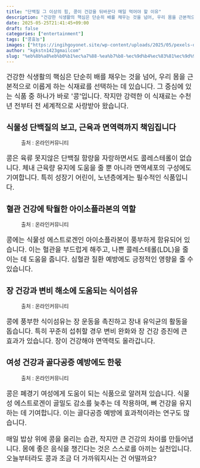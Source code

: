 ```yaml
---
title: "단백질 그 이상의 힘, 콩이 건강을 뒤바꾼다 매일 먹어야 할 이유"
description: "건강한 식생활의 핵심은 단순히 배를 채우는 것을 넘어, 우리 몸을 근본적으로 이롭게 하는 식재료를 선택하는 데 있습니다. 그 중심에 있는 식품 중 하나가 바로 '콩'입니다. 작지만 강력한 이 식재료는 수천 년 전부터 전 세계적으로 사랑받아 왔습니다."
date: 2025-05-25T21:41:45+09:00
draft: false
categories: ["entertainment"]
tags: ["콩효능"]
images: ["https://ingihgoyonet.site/wp-content/uploads/2025/05/pexels-digitalbuggu-176169-1024x576.jpg", "https://ingihgoyonet.site/wp-content/uploads/2025/05/pexels-r-khalil-250162-768089-675x1024.jpg", "https://ingihgoyonet.site/wp-content/uploads/2025/05/pexels-mike-468229-1192053-1024x769.jpg", "https://ingihgoyonet.site/wp-content/uploads/2025/05/pexels-arina-krasnikova-6316671-1-683x1024.jpg"]
author: "kgkstn1423gmailcom"
slug: "%eb%8b%a8%eb%b0%b1%ec%a7%88-%ea%b7%b8-%ec%9d%b4%ec%83%81%ec%9d%98-%ed%9e%98-%ec%bd%a9%ec%9d%b4-%ea%b1%b4%ea%b0%95%ec%9d%84-%eb%92%a4%eb%b0%94%ea%be%bc%eb%8b%a4-%eb%a7%a4%ec%9d%bc-%eb%a8%b9%ec%96%b4"
---
```


<p style="font-size:18px">건강한 식생활의 핵심은 단순히 배를 채우는 것을 넘어, 우리 몸을 근본적으로 이롭게 하는 식재료를 선택하는 데 있습니다. 그 중심에 있는 식품 중 하나가 바로 '콩'입니다. 작지만 강력한 이 식재료는 수천 년 전부터 전 세계적으로 사랑받아 왔습니다.</p> <h2 >식물성 단백질의 보고, 근육과 면역력까지 책임집니다</h2> <figure ><img src="https://ingihgoyonet.site/wp-content/uploads/2025/05/pexels-digitalbuggu-176169-1024x576.jpg" alt="" style="aspect-ratio:16/9;object-fit:cover"/><figcaption >출처 : 온라인커뮤니티</figcaption></figure> <p style="font-size:18px">콩은 육류 못지않은 단백질 함량을 자랑하면서도 콜레스테롤이 없습니다. 체내 근육량 유지에 도움을 줄 뿐 아니라 면역세포의 구성에도 기여합니다. 특히 성장기 어린이, 노년층에게는 필수적인 식품입니다.</p> <h2 >혈관 건강에 탁월한 아이소플라본의 역할</h2> <figure ><img src="https://ingihgoyonet.site/wp-content/uploads/2025/05/pexels-r-khalil-250162-768089-675x1024.jpg" alt="" style="aspect-ratio:16/9;object-fit:cover"/><figcaption >출처 : 온라인커뮤니티</figcaption></figure> <p style="font-size:18px">콩에는 식물성 에스트로겐인 아이소플라본이 풍부하게 함유되어 있습니다. 이는 혈관을 부드럽게 해주고, 나쁜 콜레스테롤(LDL)을 줄이는 데 도움을 줍니다. 심혈관 질환 예방에도 긍정적인 영향을 줄 수 있습니다.</p> <h2 >장 건강과 변비 해소에 도움되는 식이섬유</h2> <figure ><img src="https://ingihgoyonet.site/wp-content/uploads/2025/05/pexels-mike-468229-1192053-1024x769.jpg" alt="" style="aspect-ratio:16/9;object-fit:cover"/><figcaption >출처 : 온라인커뮤니티</figcaption></figure> <p style="font-size:18px">콩에 풍부한 식이섬유는 장 운동을 촉진하고 장내 유익균의 활동을 돕습니다. 특히 꾸준히 섭취할 경우 변비 완화와 장 건강 증진에 큰 효과가 있습니다. 장이 건강해야 면역력도 올라갑니다.</p> <h2 >여성 건강과 골다공증 예방에도 한몫</h2> <figure ><img src="https://ingihgoyonet.site/wp-content/uploads/2025/05/pexels-arina-krasnikova-6316671-1-683x1024.jpg" alt="" style="aspect-ratio:16/9;object-fit:cover"/><figcaption >출처 : 온라인커뮤니티</figcaption></figure> <p style="font-size:18px">콩은 폐경기 여성에게 도움이 되는 식품으로 알려져 있습니다. 식물성 에스트로겐이 골밀도 감소를 늦추는 데 작용하며, 뼈 건강을 유지하는 데 기여합니다. 이는 골다공증 예방에 효과적이라는 연구도 많습니다.</p> <p style="font-size:18px">매일 밥상 위에 콩을 올리는 습관, 작지만 큰 건강의 차이를 만들어냅니다. 몸에 좋은 음식을 챙긴다는 것은 스스로를 아끼는 실천입니다. 오늘부터라도 콩과 조금 더 가까워지시는 건 어떨까요?</p>